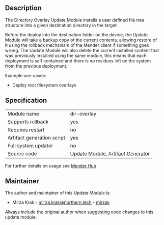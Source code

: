## Description

The Directory Overlay Update Module installs a user defined file tree structure into a given destination directory in the target.

Before the deploy into the destination folder on the device, the Update Module will take a backup copy of the current contents, allowing restore of it using the rollback mechanism of the Mender client if something goes wrong. The Update Module will also delete the current installed content that was previously installed using the same module, this means that each deployment is self contained and there is no residues left on the system from the previous deployment.

Example use-cases:
* Deploy root filesystem overlays

## Specification

|||
| --- | --- |
|Module name| dir-overlay |
|Supports rollback|yes|
|Requires restart|no|
|Artifact generation script|yes|
|Full system updater|no|
|Source code|[Update Module](https://github.com/mirzak/dir-overlay/blob/master/modules/dir-overlay), [Artifact Generator](https://github.com/mirzak/dir-overlay/blob/master/modules-artifact-gen/dir-overlay-artifact-gen)|

For further details on usage see [Mender Hub](https://hub.mender.io/t/directory-overlay/)

## Maintainer

The author and maintainer of this Update Module is:

- Mirza Krak - <mirza.krak@northern.tech> - [mirzak](https://github.com/mirzak)

Always include the original author when suggesting code changes to this update module.
